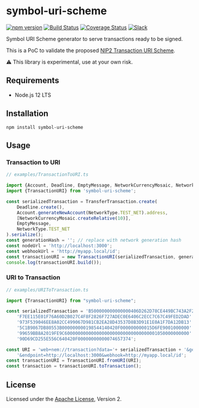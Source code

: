 # symbol-uri-scheme

[![npm version](https://badge.fury.io/js/symbol-uri-scheme.svg)](https://badge.fury.io/js/symbol-uri-scheme)
[![Build Status](https://travis-ci.org/nemfoundation/symbol-uri-scheme.svg?branch=master)](https://travis-ci.org/nemfoundation/symbol-uri-scheme)
[![Coverage Status](https://coveralls.io/repos/github/nemfoundation/symbol-uri-scheme/badge.svg?branch=master)](https://coveralls.io/github/nemfoundation/symbol-uri-scheme?branch=master)
[![Slack](https://img.shields.io/badge/chat-on%20slack-green.svg)](https://symbol.slack.com/messages/CB0UU89GS//)

Symbol URI Scheme generator to serve transactions ready to be signed.

This is a PoC to validate the proposed [NIP2 Transaction URI Scheme](https://github.com/nemtech/NIP/issues/6).

:warning: This library is experimental, use at your own risk.

## Requirements

- Node.js 12 LTS

## Installation

``npm install symbol-uri-scheme``

## Usage

### Transaction to URI

```ts
// examples/TransactionToURI.ts

import {Account, Deadline, EmptyMessage, NetworkCurrencyMosaic, NetworkType, TransferTransaction} from 'symbol-sdk';
import {TransactionURI} from 'symbol-uri-scheme';

const serializedTransaction = TransferTransaction.create(
    Deadline.create(),
    Account.generateNewAccount(NetworkType.TEST_NET).address,
    [NetworkCurrencyMosaic.createRelative(10)],
    EmptyMessage,
    NetworkType.TEST_NET
).serialize();
const generationHash = ''; // replace with network generation hash
const nodeUrl = 'http://localhost:3000';
const webhookUrl = 'http://myapp.local/id';
const transactionURI = new TransactionURI(serializedTransaction, generationHash, nodeUrl, webhookUrl);
console.log(transactionURI.build());

```

### URI to Transaction

```ts
// examples/URIToTransaction.ts

import {TransactionURI} from "symbol-uri-scheme";

const serializedTransaction = 'B500000000000000406D262D78CE449BC743A2F27FFE05A677A922C6FBA0B6FD' +
    'F7EE115E01F76A60D2B027C4F8F2826F727ADEC0E6406C2ECC7C67C49FED2DAD' +
    '973F539046EE8A02CC499067D981CB2EA28D43537D8B3D91E1E0A1F7DA12DB13' +
    '5C1B9867DB80553B000000000198544140420F000000000015D6FE9001000000' +
    '99659BB8A2019FE9C60000000000000000000000000000000001050000000000' +
    '90D69CD255E556C640420F00000000000074657374';

const URI = 'web+nem://transaction?data='+ serializedTransaction + '&generationHash=test' +
    '&endpoint=http://localhost:3000&webhook=http://myapp.local/id';
const transactionURI = TransactionURI.fromURI(URI);
const transaction = transactionURI.toTransaction();

```

## License

Licensed under the [Apache License](LICENSE.md), Version 2.
